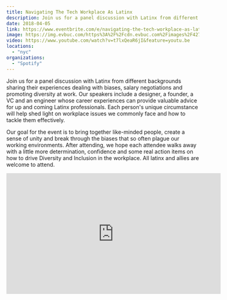 ```yaml
---
title: Navigating The Tech Workplace As Latinx
description: Join us for a panel discussion with Latinx from different backgrounds sharing their experiences dealing with biases, salary negotiations and promoting diversity at work.
date: 2018-04-05
link: https://www.eventbrite.com/e/navigating-the-tech-workplace-as-latinx-tickets-44317705450#
image: https://img.evbuc.com/https%3A%2F%2Fcdn.evbuc.com%2Fimages%2F42798837%2F249256871414%2F1%2Foriginal.jpg?w=800&auto=compress&rect=0%2C0%2C2160%2C1080&s=ff9169ffdf4010f84dd3aebbb638e6a7
video: https://www.youtube.com/watch?v=t7lxQeaR6jI&feature=youtu.be
locations:
  - "nyc"
organizations:
  - "Spotify"
---
```


Join us for a panel discussion with Latinx from different backgrounds sharing their experiences dealing with biases, salary negotiations and promoting diversity at work. Our speakers include a designer, a founder, a VC and an engineer whose career experiences can provide valuable advice for up and coming Latinx professionals. Each person's unique circumstance will help shed light on workplace issues we commonly face and how to tackle them effectively.

Our goal for the event is to bring together like-minded people, create a sense of unity and break through the biases that so often plague our working environments. After attending, we hope each attendee walks away with a little more determination, confidence and some real action items on how to drive Diversity and Inclusion in the workplace. All latinx and allies are welcome to attend.

<iframe width="560" height="315" src="https://www.youtube.com/embed/t7lxQeaR6jI" frameborder="0" allow="accelerometer; autoplay; encrypted-media; gyroscope; picture-in-picture" allowfullscreen></iframe>
